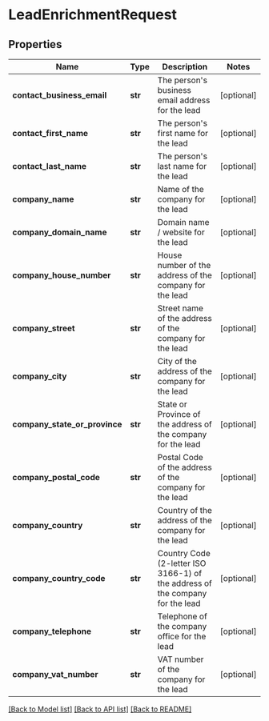 # LeadEnrichmentRequest

## Properties
Name | Type | Description | Notes
------------ | ------------- | ------------- | -------------
**contact_business_email** | **str** | The person&#39;s business email address for the lead | [optional] 
**contact_first_name** | **str** | The person&#39;s first name for the lead | [optional] 
**contact_last_name** | **str** | The person&#39;s last name for the lead | [optional] 
**company_name** | **str** | Name of the company for the lead | [optional] 
**company_domain_name** | **str** | Domain name / website for the lead | [optional] 
**company_house_number** | **str** | House number of the address of the company for the lead | [optional] 
**company_street** | **str** | Street name of the address of the company for the lead | [optional] 
**company_city** | **str** | City of the address of the company for the lead | [optional] 
**company_state_or_province** | **str** | State or Province of the address of the company for the lead | [optional] 
**company_postal_code** | **str** | Postal Code of the address of the company for the lead | [optional] 
**company_country** | **str** | Country of the address of the company for the lead | [optional] 
**company_country_code** | **str** | Country Code (2-letter ISO 3166-1) of the address of the company for the lead | [optional] 
**company_telephone** | **str** | Telephone of the company office for the lead | [optional] 
**company_vat_number** | **str** | VAT number of the company for the lead | [optional] 

[[Back to Model list]](../README.md#documentation-for-models) [[Back to API list]](../README.md#documentation-for-api-endpoints) [[Back to README]](../README.md)


